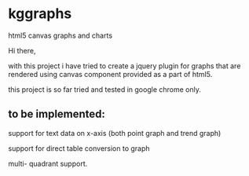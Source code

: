 kggraphs
========

html5 canvas graphs and charts

Hi there,

with this project i have tried to create a jquery plugin for graphs that are rendered using canvas component provided as a part of html5.

this project is so far tried and tested in google chrome only.

to be implemented:
-------------------

support for text data on x-axis (both point graph and trend graph)

support for direct table conversion to graph

multi- quadrant support.


